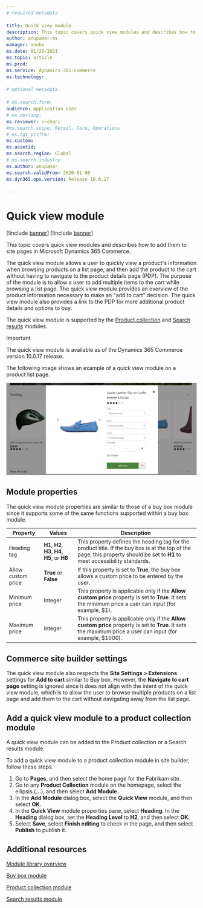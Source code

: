 ```yaml
---
# required metadata

title: Quick view module
description: This topic covers quick view modules and describes how to add them to site pages in Microsoft Dynamics 365 Commerce.
author: anupamar-ms
manager: annbe
ms.date: 01/28/2021
ms.topic: article
ms.prod: 
ms.service: dynamics-365-commerce
ms.technology: 

# optional metadata

# ms.search.form: 
audience: Application User
# ms.devlang: 
ms.reviewer: v-chgri
#ms.search.scope: Retail, Core, Operations
# ms.tgt_pltfrm: 
ms.custom: 
ms.assetid: 
ms.search.region: Global
# ms.search.industry: 
ms.author: anupamar
ms.search.validFrom: 2020-01-08
ms.dyn365.ops.version: Release 10.0.17

---
```


# Quick view module

[!include [banner](includes/banner.md)]
[!include [banner](includes/preview-banner.md)]

This topic covers quick view modules and describes how to add them to site pages in Microsoft Dynamics 365 Commerce.

The quick view module allows a user to quickly view a product's information when browsing products on a list page, and then add the product to the cart without having to navigate to the product details page (PDP). The purpose of the module is to allow a user to add multiple items to the cart while browsing a list page. The quick view module provides an overview of the product information necessary to make an "add to cart" decision. The quick view module also provides a link to the PDP for more additional product details and options to buy.

The quick view module is supported by the [Product collection](product-collection-module-overview.md) and [Search results](search-result-module.md) modules.

> [!IMPORTANT]
> The quick view module is available as of the Dynamics 365 Commerce version 10.0.17 release.

The following image shows an example of a quick view module on a product list page.

![Example of a quick view module on a product list page](./media/ecommerce-quickview.PNG)

## Module properties

The quick view module properties are similar to those of a buy box module since it supports some of the same functions supported within a buy box module.

| Property | Values | Description |
|----------------|--------|-------------|
| Heading tag | **H1**, **H2**, **H3**, **H4**, **H5**, or **H6** | This property defines the heading tag for the product title. If the buy box is at the top of the page, this property should be set to **H1** to meet accessibility standards.  |
| Allow custom price | **True** or **False** | If this property is set to **True**, the buy box allows a custom price to be entered by the user.|
| Minimum price| Integer| This property is applicable only if the **Allow custom price** property is set to **True**. It sets the minimum price a user can input (for example, $1).|
| Maximum price| Integer| This property is applicable only if the **Allow custom price** property is set to **True**. It sets the maximum price a user can input (for example, $1000).|

## Commerce site builder settings

The quick view module also respects the **Site Settings \> Extensions** settings for **Add to cart** similar to Buy box. However, the **Navigate to cart page** setting is ignored since it does not align with the intent of the quick view module, which is to allow the user to browse multiple products on a list page and add them to the cart without navigating away from the list page.

## Add a quick view module to a product collection module

A quick view module can be added to the Product collection or a Search results module. 

To add a quick view module to a product collection module in site builder, follow these steps.

1. Go to **Pages**, and then select the home page for the Fabrikam site.
1. Go to any **Product Collection** module on the homepage, select the ellipsis (**...**), and then select **Add Module**.
1. In the **Add Module** dialog box, select the **Quick View** module, and then select **OK**.
1. In the **Quick View** module properties pane, select **Heading**. In the **Heading** dialog box, set the **Heading Level** to **H2**, and then select **OK**.
1. Select **Save**, select **Finish editing** to check in the page, and then select **Publish** to publish it.

## Additional resources

[Module library overview](starter-kit-overview.md)

[Buy box module](add-buy-box.md)

[Product collection module](product-collection-module-overview.md)

[Search results module](search-result-module.md)
